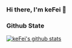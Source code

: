 ### Hi there, I'm  keFei 👋

### Github State

[![keFei's github stats](https://github-readme-stats.vercel.app/api?username=keFei1996&show_icons=true&title_color=fff&icon_color=79ff97&text_color=9f9f9f&bg_color=151515)](https://github.com/anuraghazra/github-readme-stats)
